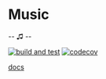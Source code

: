 # Music

-- ♫ --

[![build and test][2]][3] [![codecov][4]][5]

[2]: https://github.com/donmccaughey/music/actions/workflows/build-and-test.yaml/badge.svg
[3]: https://github.com/donmccaughey/music/actions/workflows/build-and-test.yaml
[4]: https://codecov.io/gh/donmccaughey/music/branch/main/graph/badge.svg?token=z4oPGYrhtM
[5]: https://codecov.io/gh/donmccaughey/music

[docs](docs/README.md)
